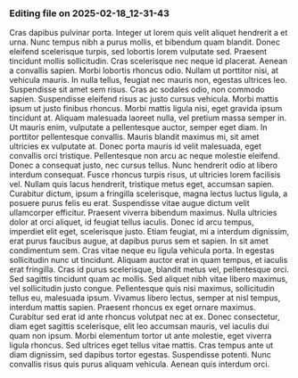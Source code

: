 

### Editing file on 2025-02-18_12-31-43

Cras dapibus pulvinar porta. Integer ut lorem quis velit aliquet hendrerit a et urna. Nunc tempus nibh a purus mollis, et bibendum quam blandit. Donec eleifend scelerisque turpis, sed lobortis lorem vulputate sed. Praesent tincidunt mollis sollicitudin. Cras scelerisque nec neque id placerat. Aenean a convallis sapien.
Morbi lobortis rhoncus odio. Nullam ut porttitor nisi, at vehicula mauris. In nulla tellus, feugiat nec mauris non, egestas ultrices leo. Suspendisse sit amet sem risus. Cras ac sodales odio, non commodo sapien. Suspendisse eleifend risus ac justo cursus vehicula. Morbi mattis ipsum ut justo finibus rhoncus. Morbi mattis ligula nisi, eget gravida ipsum tincidunt at. Aliquam malesuada laoreet nulla, vel pretium massa semper in.
Ut mauris enim, vulputate a pellentesque auctor, semper eget diam. In porttitor pellentesque convallis. Mauris blandit maximus mi, sit amet ultricies ex vulputate at. Donec porta mauris id velit malesuada, eget convallis orci tristique. Pellentesque non arcu ac neque molestie eleifend. Donec a consequat justo, nec cursus tellus. Nunc hendrerit odio at libero interdum consequat. Fusce rhoncus turpis risus, ut ultricies lorem facilisis vel. Nullam quis lacus hendrerit, tristique metus eget, accumsan sapien. Curabitur dictum, ipsum a fringilla scelerisque, magna lectus luctus ligula, a posuere purus felis eu erat. Suspendisse vitae augue dictum velit ullamcorper efficitur. Praesent viverra bibendum maximus. Nulla ultricies dolor at orci aliquet, id feugiat tellus iaculis. Donec id arcu tempus, imperdiet elit eget, scelerisque justo. Etiam feugiat, mi a interdum dignissim, erat purus faucibus augue, at dapibus purus sem et sapien. In sit amet condimentum sem.
Cras vitae neque eu ligula vehicula porta. In egestas sollicitudin nunc ut tincidunt. Aliquam auctor erat in quam tempus, et iaculis erat fringilla. Cras id purus scelerisque, blandit metus vel, pellentesque orci. Sed sagittis tincidunt quam ac mollis. Sed aliquet nibh vitae libero maximus, vel sollicitudin justo congue. Pellentesque quis nisi maximus, sollicitudin tellus eu, malesuada ipsum. Vivamus libero lectus, semper at nisl tempus, interdum mattis sapien. Praesent rhoncus ex eget ornare maximus.
Curabitur sed erat id ante rhoncus volutpat nec at ex. Donec consectetur, diam eget sagittis scelerisque, elit leo accumsan mauris, vel iaculis dui quam non ipsum. Morbi elementum tortor ut ante molestie, eget viverra ligula rhoncus. Sed ultrices eget tellus vitae mattis. Cras tempus ante ut diam dignissim, sed dapibus tortor egestas. Suspendisse potenti. Nunc convallis risus quis purus aliquam vehicula. Aenean quis interdum orci.


